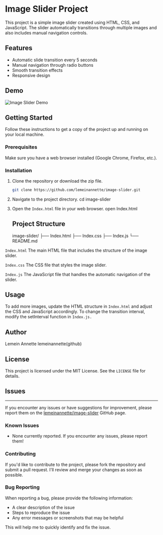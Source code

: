 # Image Slider Project

This project is a simple image slider created using HTML, CSS, and JavaScript. The slider automatically transitions through multiple images and also includes manual navigation controls.

## Features

- Automatic slide transition every 5 seconds
- Manual navigation through radio buttons
- Smooth transition effects
- Responsive design

## Demo

![Image Slider Demo](https://path-to-your-image-slider-demo.gif)

## Getting Started

Follow these instructions to get a copy of the project up and running on your local machine.

### Prerequisites

Make sure you have a web browser installed (Google Chrome, Firefox, etc.).

### Installation

1. Clone the repository or download the zip file.

   ```sh
   git clone https://github.com/lemeinannette/image-slider.git
 2. Navigate to the project directory.
      cd image-slider
3. Open the `Index.html` file in your web browser.
   open Index.html
   ## Project Structure
   image-slider/
├── Index.html
├── Index.css
├── Index.js
└── README.md

 `Index.html`
The main HTML file that includes the structure of the image slider.

 `Index.css`
The CSS file that styles the image slider.

`Index.js`
The JavaScript file that handles the automatic navigation of the slider.

 ## Usage
To add more images, update the HTML structure in `Index.html` and adjust the CSS and JavaScript accordingly.
To change the transition interval, modify the setInterval function in `Index.js.`

## Author 

Lemein Annette
lemeinannette(github)

 ## License


This project is licensed under the MIT License. See the `LICENSE` file for details.

  ## Issues
------

If you encounter any issues or have suggestions for improvement, please report them on the [lemeinannette/image-slider](https://github.com/lemeinannette/image-slider/issues) GitHub page.

### Known Issues

* None currently reported. If you encounter any issues, please report them!

### Contributing

If you'd like to contribute to the project, please fork the repository and submit a pull request. I'll review and merge your changes as soon as possible.

### Bug Reporting

When reporting a bug, please provide the following information:

* A clear description of the issue
* Steps to reproduce the issue
* Any error messages or screenshots that may be helpful

This will help me to quickly identify and fix the issue.